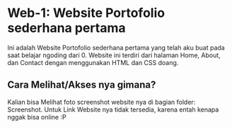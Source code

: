# Web-1: Website Portofolio sederhana pertama

Ini adalah Website Portofolio sederhana pertama yang telah aku buat pada saat belajar ngoding dari 0. Website ini terdiri dari halaman Home, About, dan Contact dengan menggunakan HTML dan CSS doang.



## Cara Melihat/Akses nya gimana?

Kalian bisa Melihat foto screenshot website nya di bagian folder: Screenshot.
Untuk Link Website nya tidak tersedia, karena entah kenapa nggak bisa online :P
